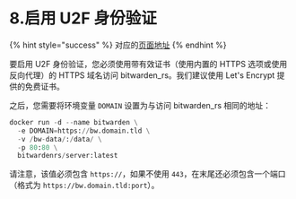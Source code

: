 # 8.启用 U2F 身份验证

{% hint style="success" %}
对应的[页面地址](https://github.com/dani-garcia/bitwarden_rs/wiki/Enabling-U2F-authentication)
{% endhint %}

要启用 U2F 身份验证，您必须使用带有效证书（使用内置的 HTTPS 选项或使用反向代理）的 HTTPS 域名访问 bitwarden\_rs。我们建议使用 Let's Encrypt 提供的免费证书。

之后，您需要将环境变量 `DOMAIN` 设置为与访问 bitwarden\_rs 相同的地址：

```python
docker run -d --name bitwarden \
  -e DOMAIN=https://bw.domain.tld \
  -v /bw-data/:/data/ \
  -p 80:80 \
  bitwardenrs/server:latest
```

请注意，该值必须包含 `https://`，如果不使用 `443`，在末尾还必须包含一个端口（格式为 `https://bw.domain.tld:port`）。

